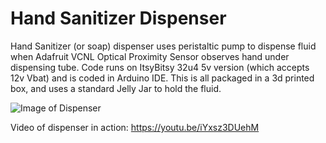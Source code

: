 # Hand Sanitizer Dispenser
Hand Sanitizer (or soap) dispenser uses peristaltic pump to dispense fluid when Adafruit VCNL Optical Proximity Sensor observes hand under dispensing tube.  Code runs on ItsyBitsy 32u4 5v version (which accepts 12v Vbat) and is coded in Arduino IDE.  This is all packaged in a 3d printed box, and uses a standard Jelly Jar to hold the fluid.

![Image of Dispenser](/images/picture1_front.jpg)


Video of dispenser in action:  https://youtu.be/iYxsz3DUehM 
